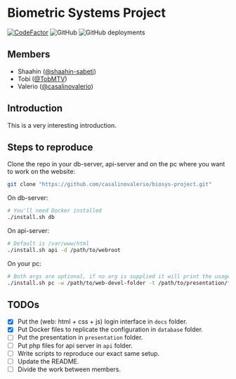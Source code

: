 # Biometric Systems Project

[![CodeFactor](https://www.codefactor.io/repository/github/casalinovalerio/biosys-project/badge)](https://www.codefactor.io/repository/github/casalinovalerio/biosys-project)
![GitHub](https://img.shields.io/github/license/casalinovalerio/biosys-project)
![GitHub deployments](https://img.shields.io/github/deployments/casalinovalerio/biosys-project/github-pages?label=gh-pages)

## Members

- Shaahin ([@shaahin-sabeti](https://github.com/shaahin-sabeti))
- Tobi ([@TobMTV](https://github.com/TobMTV))
- Valerio ([@casalinovalerio](https://github.com/casalinovalerio))

## Introduction

This is a very interesting introduction.

## Steps to reproduce

Clone the repo in your db-server, api-server and on the pc where you want to work on the website:

```bash
git clone "https://github.com/casalinovalerio/biosys-project.git"
```

On db-server:

```bash
# You'll need Docker installed
./install.sh db
```

On api-server:

```bash
# Default is /var/www/html
./install.sh api -d /path/to/webroot
```

On your pc:

```bash
# Both args are optional, if no arg is supplied it will print the usage
./install.sh pc -w /path/to/web-devel-folder -t /path/to/presentation/folder
```

## TODOs

- [x] Put the (web: html + css + js) login interface in `docs` folder.
- [x] Put Docker files to replicate the configuration in `database` folder.
- [ ] Put the presentation in `presentation` folder.
- [ ] Put php files for api server in `api` folder.
- [ ] Write scripts to reproduce our exact same setup.
- [ ] Update the README.
- [ ] Divide the work between members.
